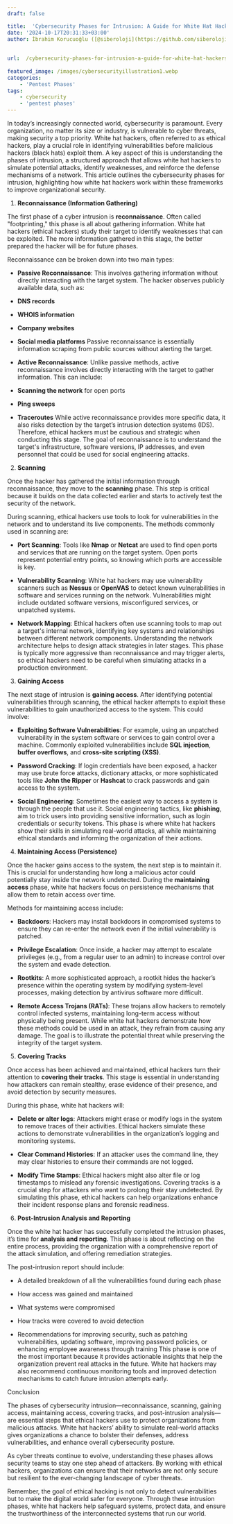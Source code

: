 ```yaml
---
draft: false

title:  'Cybersecurity Phases for Intrusion: A Guide for White Hat Hackers'
date: '2024-10-17T20:31:33+03:00'
author: İbrahim Korucuoğlu ([@siberoloji](https://github.com/siberoloji))
 
 
url:  /cybersecurity-phases-for-intrusion-a-guide-for-white-hat-hackers/
 
featured_image: /images/cybersecurityillustration1.webp
categories:
    - 'Pentest Phases'
tags:
    - cybersecurity
    - 'pentest phases'
---
```



In today’s increasingly connected world, cybersecurity is paramount. Every organization, no matter its size or industry, is vulnerable to cyber threats, making security a top priority. White hat hackers, often referred to as ethical hackers, play a crucial role in identifying vulnerabilities before malicious hackers (black hats) exploit them. A key aspect of this is understanding the phases of intrusion, a structured approach that allows white hat hackers to simulate potential attacks, identify weaknesses, and reinforce the defense mechanisms of a network. This article outlines the cybersecurity phases for intrusion, highlighting how white hat hackers work within these frameworks to improve organizational security.


 


1. **Reconnaissance (Information Gathering)**



The first phase of a cyber intrusion is **reconnaissance**. Often called "footprinting," this phase is all about gathering information. White hat hackers (ethical hackers) study their target to identify weaknesses that can be exploited. The more information gathered in this stage, the better prepared the hacker will be for future phases.



Reconnaissance can be broken down into two main types:


* **Passive Reconnaissance**: This involves gathering information without directly interacting with the target system. The hacker observes publicly available data, such as:

* **DNS records**

* **WHOIS information**

* **Company websites**

* **Social media platforms** Passive reconnaissance is essentially information scraping from public sources without alerting the target.

* **Active Reconnaissance**: Unlike passive methods, active reconnaissance involves directly interacting with the target to gather information. This can include:

* **Scanning the network** for open ports

* **Ping sweeps**

* **Traceroutes** While active reconnaissance provides more specific data, it also risks detection by the target’s intrusion detection systems (IDS). Therefore, ethical hackers must be cautious and strategic when conducting this stage.
The goal of reconnaissance is to understand the target's infrastructure, software versions, IP addresses, and even personnel that could be used for social engineering attacks.


 


2. **Scanning**



Once the hacker has gathered the initial information through reconnaissance, they move to the **scanning** phase. This step is critical because it builds on the data collected earlier and starts to actively test the security of the network.



During scanning, ethical hackers use tools to look for vulnerabilities in the network and to understand its live components. The methods commonly used in scanning are:


* **Port Scanning**: Tools like **Nmap** or **Netcat** are used to find open ports and services that are running on the target system. Open ports represent potential entry points, so knowing which ports are accessible is key.

* **Vulnerability Scanning**: White hat hackers may use vulnerability scanners such as **Nessus** or **OpenVAS** to detect known vulnerabilities in software and services running on the network. Vulnerabilities might include outdated software versions, misconfigured services, or unpatched systems.

* **Network Mapping**: Ethical hackers often use scanning tools to map out a target's internal network, identifying key systems and relationships between different network components. Understanding the network architecture helps to design attack strategies in later stages.
This phase is typically more aggressive than reconnaissance and may trigger alerts, so ethical hackers need to be careful when simulating attacks in a production environment.


 


3. **Gaining Access**



The next stage of intrusion is **gaining access**. After identifying potential vulnerabilities through scanning, the ethical hacker attempts to exploit these vulnerabilities to gain unauthorized access to the system. This could involve:


* **Exploiting Software Vulnerabilities**: For example, using an unpatched vulnerability in the system software or services to gain control over a machine. Commonly exploited vulnerabilities include **SQL injection**, **buffer overflows**, and **cross-site scripting (XSS)**.

* **Password Cracking**: If login credentials have been exposed, a hacker may use brute force attacks, dictionary attacks, or more sophisticated tools like **John the Ripper** or **Hashcat** to crack passwords and gain access to the system.

* **Social Engineering**: Sometimes the easiest way to access a system is through the people that use it. Social engineering tactics, like **phishing**, aim to trick users into providing sensitive information, such as login credentials or security tokens.
This phase is where white hat hackers show their skills in simulating real-world attacks, all while maintaining ethical standards and informing the organization of their actions.


 


4. **Maintaining Access (Persistence)**



Once the hacker gains access to the system, the next step is to maintain it. This is crucial for understanding how long a malicious actor could potentially stay inside the network undetected. During the **maintaining access** phase, white hat hackers focus on persistence mechanisms that allow them to retain access over time.



Methods for maintaining access include:


* **Backdoors**: Hackers may install backdoors in compromised systems to ensure they can re-enter the network even if the initial vulnerability is patched.

* **Privilege Escalation**: Once inside, a hacker may attempt to escalate privileges (e.g., from a regular user to an admin) to increase control over the system and evade detection.

* **Rootkits**: A more sophisticated approach, a rootkit hides the hacker’s presence within the operating system by modifying system-level processes, making detection by antivirus software more difficult.

* **Remote Access Trojans (RATs)**: These trojans allow hackers to remotely control infected systems, maintaining long-term access without physically being present.
While white hat hackers demonstrate how these methods could be used in an attack, they refrain from causing any damage. The goal is to illustrate the potential threat while preserving the integrity of the target system.


 


5. **Covering Tracks**



Once access has been achieved and maintained, ethical hackers turn their attention to **covering their tracks**. This stage is essential in understanding how attackers can remain stealthy, erase evidence of their presence, and avoid detection by security measures.



During this phase, white hat hackers will:


* **Delete or alter logs**: Attackers might erase or modify logs in the system to remove traces of their activities. Ethical hackers simulate these actions to demonstrate vulnerabilities in the organization’s logging and monitoring systems.

* **Clear Command Histories**: If an attacker uses the command line, they may clear histories to ensure their commands are not logged.

* **Modify Time Stamps**: Ethical hackers might also alter file or log timestamps to mislead any forensic investigations.
Covering tracks is a crucial step for attackers who want to prolong their stay undetected. By simulating this phase, ethical hackers can help organizations enhance their incident response plans and forensic readiness.


 


6. **Post-Intrusion Analysis and Reporting**



Once the white hat hacker has successfully completed the intrusion phases, it’s time for **analysis and reporting**. This phase is about reflecting on the entire process, providing the organization with a comprehensive report of the attack simulation, and offering remediation strategies.



The post-intrusion report should include:


* A detailed breakdown of all the vulnerabilities found during each phase

* How access was gained and maintained

* What systems were compromised

* How tracks were covered to avoid detection

* Recommendations for improving security, such as patching vulnerabilities, updating software, improving password policies, or enhancing employee awareness through training
This phase is one of the most important because it provides actionable insights that help the organization prevent real attacks in the future. White hat hackers may also recommend continuous monitoring tools and improved detection mechanisms to catch future intrusion attempts early.


 


Conclusion



The phases of cybersecurity intrusion—reconnaissance, scanning, gaining access, maintaining access, covering tracks, and post-intrusion analysis—are essential steps that ethical hackers use to protect organizations from malicious attacks. White hat hackers’ ability to simulate real-world attacks gives organizations a chance to bolster their defenses, address vulnerabilities, and enhance overall cybersecurity posture.



As cyber threats continue to evolve, understanding these phases allows security teams to stay one step ahead of attackers. By working with ethical hackers, organizations can ensure that their networks are not only secure but resilient to the ever-changing landscape of cyber threats.



Remember, the goal of ethical hacking is not only to detect vulnerabilities but to make the digital world safer for everyone. Through these intrusion phases, white hat hackers help safeguard systems, protect data, and ensure the trustworthiness of the interconnected systems that run our world.
